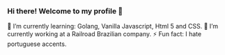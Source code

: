 ### Hi there! Welcome to my profile 👋
🌱 I’m currently learning: Golang, Vanilla Javascript, Html 5 and CSS.
🔭 I’m currently working at a Railroad Brazilian company.
⚡ Fun fact: I hate portuguese accents. 

<!--
**alansantosmg/alansantosmg** is a ✨ _special_ ✨ repository because its `README.md` (this file) appears on your GitHub profile.

Here are some ideas to get you started:

- 🔭 I’m currently working on ...

- 👯 I’m looking to collaborate on ...
- 🤔 I’m looking for help with ...
- 💬 Ask me about ...
- 📫 How to reach me: ...
- 😄 Pronouns: ...
-  ...
-->

